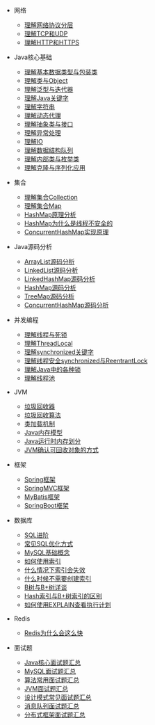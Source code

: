 * 网络
  * [理解网络协议分层](./docs/network/网络协议分层.md)
  * [理解TCP和UDP](./docs/network/理解TCP和UDP.md)
  * [理解HTTP和HTTPS](./docs/network/理解HTTP与HTTPS.md)

* Java核心基础
  * [理解基本数据类型与包装类](./docs/java/理解基本数据类型与包装类.md)
  * [理解类与Object](./docs/java/理解类与Object.md)
  * [理解泛型与迭代器](./docs/java/理解泛型与迭代器.md)
  * [理解Java关键字](./docs/java/Java关键字理解.md)
  * [理解字符串](./docs/java/深入理解字符串.md)
  * [理解动态代理](./docs/java/理解动态代理.md)
  * [理解抽象类与接口](./docs/java/理解抽象类与接口.md)
  * [理解异常处理](./docs/java/理解异常处理.md)
  * [理解IO](./docs/java/IO.md)
  * [理解数据结构队列](./docs/java/理解数据结构队列.md)
  * [理解内部类与枚举类](./docs/java/各种内部类和枚举类.md)
  * [理解克隆与序列化应用](./docs/java/理解克隆与序列化应用.md)
 
* 集合
  * [理解集合Collection](./docs/java/理解集合Collection.md)
  * [理解集合Map](./docs/java/理解集合Map.md)
  * [HashMap原理分析](./docs/java/HashMap原理分析.md)
  * [HashMap为什么是线程不安全的](./docs/java/HashMap为什么是线程不安全的.md)
  * [ConcurrentHashMap实现原理](./docs/java/ConcurrentHashMap实现原理.md)
  
* Java源码分析
  * [ArrayList源码分析](./docs/java/ArrayList源码分析.md)
  * [LinkedList源码分析](./docs/java/LinkedList源码分析.md)
  * [LinkedHashMap源码分析](./docs/java/LinkedHashMap源码分析.md)
  * [HashMap源码分析](./docs/java/HashMap源码分析.md)
  * [TreeMap源码分析](./docs/java/TreeMap源码分析.md)
  * [ConcurrentHashMap源码分析](./docs/java/ConcurrentHashMap源码分析.md)
  
  
* 并发编程
  * [理解线程与死锁](./docs/java/理解线程与死锁.md)
  * [理解ThreadLocal](./docs/java/理解ThreadLocal.md)
  * [理解synchronized关键字](./docs/java/理解synchronized关键字.md) 
  * [理解线程安全synchronized与ReentrantLock](./docs/java/理解线程安全synchronized与ReentrantLock.md)
  * [理解Java中的各种锁](./docs/java/理解Java中的各种锁.md)
  * [理解线程池](./docs/java/理解线程池.md)
  
* JVM
  * [垃圾回收器](./docs/jvm/垃圾回收器.md)
  * [垃圾回收算法](./docs/jvm/垃圾回收算法.md)
  * [类加载机制](./docs/jvm/类加载机制.md)
  * [Java内存模型](./docs/jvm/Java内存模型.md)
  * [Java运行时内存划分](./docs/jvm/Java运行时内存划分.md)
  * [JVM确认可回收对象的方式](./docs/jvm/JVM确认可回收对象的方式.md)
  
* 框架
  * [Spring框架](./docs/框架/Spring.md)
  * [SpringMVC框架](./docs/框架/SpringMVC.md)
  * [MyBatis框架](./docs/框架/MyBatis.md)
  * [SpringBoot框架](./docs/框架/SpringBoot.md)

* 数据库
  * [SQL进阶](./docs/database/SQL进阶.md)
  * [常见SQL优化方式](./docs/database/常见SQL优化方式.md)
  * [MySQL基础概念](./docs/database/MySQL.md)
  * [如何使用索引](./docs/database/如何使用索引.md)
  * [什么情况下索引会失效](./docs/database/什么情况下索引失效.md)
  * [什么时候不需要创建索引](./docs/database/什么时候不需要创建索引.md)
  * [B树与B+树详谈](./docs/database/B树与B+树详谈.md)
  * [Hash索引与B+树索引的区别](./docs/database/Hash索引与B+树索引的区别.md)
  * [如何使用EXPLAIN查看执行计划](./docs/database/如何使用EXPLAIN查看执行计划.md) 
  
* Redis
  * [Redis为什么会这么快](./docs/Redis/Redis为什么会这么快.md)
  
* 面试题
  * [Java核心面试题汇总](./docs/Interviewquestions/Java核心面试题汇总.md)
  * [MySQL面试题汇总](./docs/Interviewquestions/MySQL面试题汇总.md)
  * [算法常用面试题汇总](./docs/Interviewquestions/算法常用面试题汇总.md)
  * [JVM面试题汇总](./docs/Interviewquestions/JVM面试题汇总.md)
  * [设计模式常见面试题汇总](./docs/Interviewquestions/设计模式常见面试题汇总.md)
  * [消息队列面试题汇总](./docs/Interviewquestions/消息队列面试题汇总.md)
  * [分布式框架面试题汇总](./docs/Interviewquestions/分布式框架面试题合集.md)


